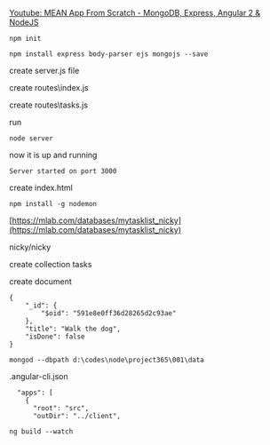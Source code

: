 [Youtube: MEAN App From Scratch - MongoDB, Express, Angular 2 & NodeJS](https://www.youtube.com/watch?v=PFP0oXNNveg&t=1095s)
```
npm init

npm install express body-parser ejs mongojs --save
```

create server.js file

create routes\index.js

create routes\tasks.js

run
```
node server
```
now it is up and running
```
Server started on port 3000
```

create index.html

```
npm install -g nodemon
```

[https://mlab.com/databases/mytasklist_nicky](https://mlab.com/databases/mytasklist_nicky)

nicky/nicky

create collection tasks

create document

```
{
    "_id": {
        "$oid": "591e8e0ff36d28265d2c93ae"
    },
    "title": "Walk the dog",
    "isDone": false
}
```

```
mongod --dbpath d:\codes\node\project365\001\data
```
.angular-cli.json
```
  "apps": [
    {
      "root": "src",
      "outDir": "../client",
```

```
ng build --watch
```

